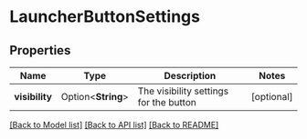 # LauncherButtonSettings

## Properties

Name | Type | Description | Notes
------------ | ------------- | ------------- | -------------
**visibility** | Option<**String**> | The visibility settings for the button | [optional]

[[Back to Model list]](../README.md#documentation-for-models) [[Back to API list]](../README.md#documentation-for-api-endpoints) [[Back to README]](../README.md)


